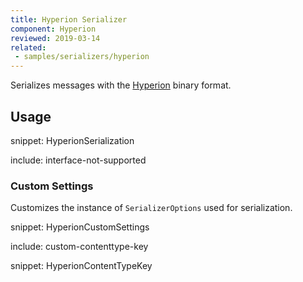 ```yaml
---
title: Hyperion Serializer
component: Hyperion
reviewed: 2019-03-14
related:
 - samples/serializers/hyperion
---
```


Serializes messages with the [Hyperion](https://github.com/akkadotnet/Hyperion) binary format.


## Usage

snippet: HyperionSerialization

include: interface-not-supported


### Custom Settings

Customizes the instance of `SerializerOptions` used for serialization.

snippet: HyperionCustomSettings


include: custom-contenttype-key

snippet: HyperionContentTypeKey
